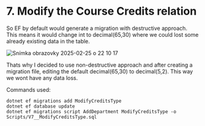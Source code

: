 # 7. Modify the Course Credits relation

So EF by default would generate a migration with destructive approach. This means it would change int to decimal(65,30) where we could lost some already existing data in the table.

![Snímka obrazovky 2025-02-25 o 22 10 17](https://github.com/user-attachments/assets/fabee4e5-133e-430b-afed-57b568f048aa)

Thats why I decided to use non-destructive approach and after creating a migration file, editing the default decimal(65,30) to decimal(5,2). This way we wont have any data loss.

Commands used:

```
dotnet ef migrations add ModifyCreditsType
dotnet ef database update
dotnet ef migrations script AddDepartment ModifyCreditsType -o Scripts/V7__ModifyCreditsType.sql
```
